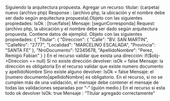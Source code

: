 Siguiendo la arquitectura propuesta.
Agregar un recurso: 
titular: (carpeta)
nuevo (archivo php)
Response : (archivo php, la ubicación y  el nombre debe ser dado según arquitectura propuesta).Objeto con las siguientes propiedades:
IsOk : [true/false]
Mensaje: [segunCorresponda]
Request: (archivo php, la ubicación y el nombre debe ser dado según arquitectura propuesta. Contiene datos de ejemplo). Objeto con las siguientes propiedades: 
{
  "Titular": {
    "Direccion": {
      "Calle": "BV. SAN MARTIN",
      "CalleNro": "2777",
      "Localidad": "MARCELINO ESCALADA",
      "Provincia": "SANTA FE"
    },
    "NroDocumento": 12345678,
    "ApellidoNombre": "Perez, Remigio Fabian"
  }
}
En el recurso validar que exista una dirección: if($obj->Direccion == null)
Si no existe dirección devolver:
isOk = false
Mensaje: la dirección es obligatoria
En el recurso validar que existe numero documento y apellidoNombre
Sino existe alguno devolver:
IsOk = false
Mensaje: el [numero documento|apellidoNombre] es obligatorio.
En el recurso, si no se cumplen más de una validación, el mensaje debe contener el mensaje de todas las validaciones separadas por “-“ (guión medio.)
En el recurso si esta todo ok devolver
IsOk: true
Mensaje : “Titular agregado correctamente”
